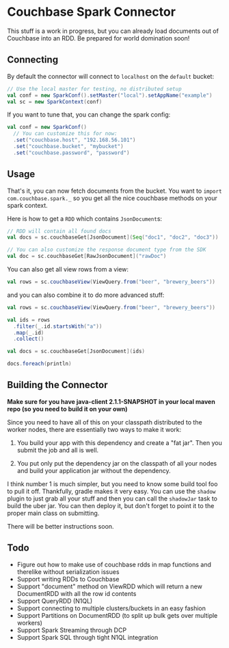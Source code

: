 # Couchbase Spark Connector

This stuff is a work in progress, but you can already load documents out of Couchbase into an RDD. Be prepared for
world domination soon!

## Connecting
By default the connector will connect to `localhost` on the `default` bucket:

```scala
// Use the local master for testing, no distributed setup
val conf = new SparkConf().setMaster("local").setAppName("example")
val sc = new SparkContext(conf)
```

If you want to tune that, you can change the spark config:

```scala
val conf = new SparkConf()
  // You can customize this for now:
  .set("couchbase.host", "192.168.56.101")
  .set("couchbase.bucket", "mybucket")
  .set("couchbase.password", "password")
```

## Usage
That's it, you can now fetch documents from the bucket. You want to `import com.couchbase.spark._` so you get all
the nice couchbase methods on your spark context.

Here is how to get a `RDD` which contains `JsonDocument`s:

```scala
// RDD will contain all found docs
val docs = sc.couchbaseGet[JsonDocument](Seq("doc1", "doc2", "doc3"))

// You can also customize the response document type from the SDK
val doc = sc.couchbaseGet[RawJsonDocument]("rawDoc")
```

You can also get all view rows from a view:

```scala
val rows = sc.couchbaseView(ViewQuery.from("beer", "brewery_beers"))
```

and you can also combine it to do more advanced stuff:

```scala
val rows = sc.couchbaseView(ViewQuery.from("beer", "brewery_beers"))

val ids = rows
  .filter(_.id.startsWith("a"))
  .map(_.id)
  .collect()

val docs = sc.couchbaseGet[JsonDocument](ids)

docs.foreach(println)
```

## Building the Connector

**Make sure for you have java-client 2.1.1-SNAPSHOT in your local maven repo (so you need to build it on your own)**

Since you need to have all of this on your classpath distributed to the worker nodes, there are essentially two
ways to make it work:

1) You build your app with this dependency and create a "fat jar". Then you submit the job and all is well.

2) You put only put the dependency jar on the classpath of all your nodes and build your application jar without
    the dependency.

I think number 1 is much simpler, but you need to know some build tool foo to pull it off. Thankfully, gradle makes
it very easy. You can use the `shadow` plugin to just grab all your stuff and then you can call the `shadowJar` task
to build the uber jar. You can then deploy it, but don't forget to point it to the proper main class on submitting.

There will be better instructions soon.

## Todo

- Figure out how to make use of couchbase rdds in map functions and therelike without serialization issues
- Support writing RDDs to Couchbase
- Support "document" method on ViewRDD which will return a new DocumentRDD with all the row id contents
- Support QueryRDD (N1QL)
- Support connecting to multiple clusters/buckets in an easy fashion
- Support Partitions on DocumentRDD (to split up bulk gets over multiple workers)
- Support Spark Streaming through DCP
- Support Spark SQL through tight N1QL integration